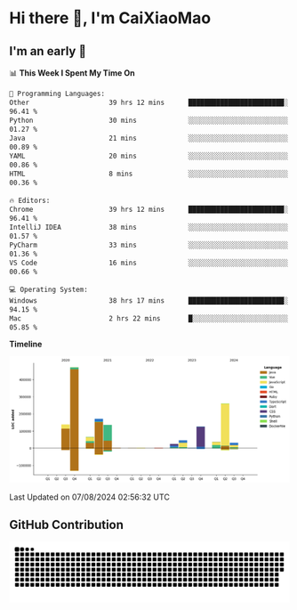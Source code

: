 # Hi there 👋, I'm CaiXiaoMao

## I'm an early 🐤
<!--START_SECTION:waka-->
📊 **This Week I Spent My Time On** 

```text
💬 Programming Languages: 
Other                    39 hrs 12 mins      ████████████████████████░   96.41 % 
Python                   30 mins             ░░░░░░░░░░░░░░░░░░░░░░░░░   01.27 % 
Java                     21 mins             ░░░░░░░░░░░░░░░░░░░░░░░░░   00.89 % 
YAML                     20 mins             ░░░░░░░░░░░░░░░░░░░░░░░░░   00.86 % 
HTML                     8 mins              ░░░░░░░░░░░░░░░░░░░░░░░░░   00.36 % 

🔥 Editors: 
Chrome                   39 hrs 12 mins      ████████████████████████░   96.41 % 
IntelliJ IDEA            38 mins             ░░░░░░░░░░░░░░░░░░░░░░░░░   01.57 % 
PyCharm                  33 mins             ░░░░░░░░░░░░░░░░░░░░░░░░░   01.36 % 
VS Code                  16 mins             ░░░░░░░░░░░░░░░░░░░░░░░░░   00.66 % 

💻 Operating System: 
Windows                  38 hrs 17 mins      ████████████████████████░   94.15 % 
Mac                      2 hrs 22 mins       █░░░░░░░░░░░░░░░░░░░░░░░░   05.85 % 
```

**Timeline**

![Lines of Code chart](https://raw.githubusercontent.com/caixiaomao/caixiaomao/main/assets/bar_graph.png)


 Last Updated on 07/08/2024 02:56:32 UTC
<!--END_SECTION:waka-->

## GitHub Contribution
<picture>
  <source media="(prefers-color-scheme: dark)" srcset="/dist/snake/github-contribution-grid-snake-dark.svg" />
  <source media="(prefers-color-scheme: light)" srcset="/dist/snake/github-contribution-grid-snake.svg" />
  <img alt="github contribution grid snake animation" src="/dist/snake/github-contribution-grid-snake.svg" />
</picture>
